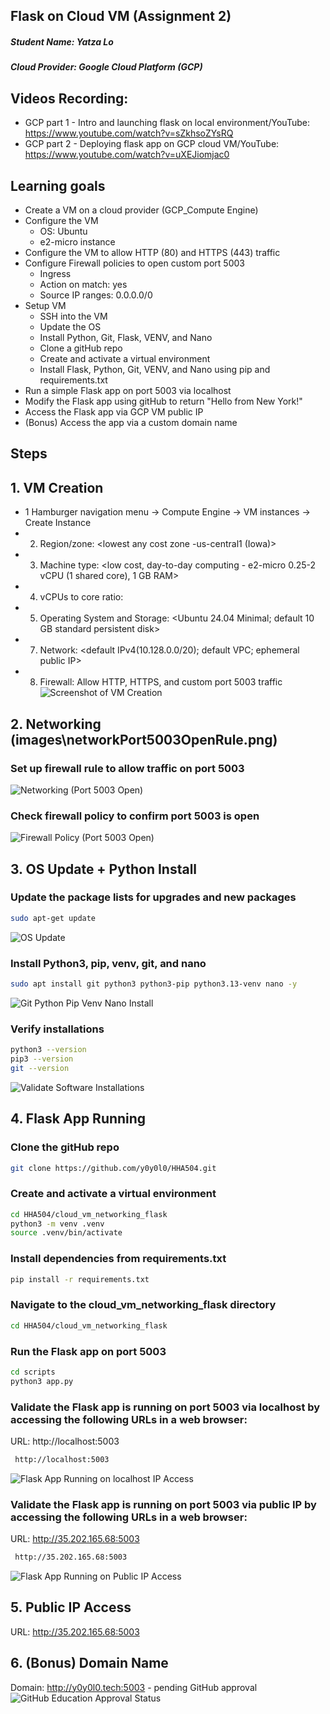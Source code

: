 ## Flask on Cloud VM (Assignment 2)
##### Student Name: Yatza Lo
##### Cloud Provider: Google Cloud Platform (GCP)
## Videos Recording:
- GCP part 1 - Intro and launching flask on local environment/YouTube: <https://www.youtube.com/watch?v=sZkhsoZYsRQ>
- GCP part 2 - Deploying flask app on GCP cloud VM/YouTube: <https://www.youtube.com/watch?v=uXEJiomjac0>
## Learning goals
- Create a VM on a cloud provider (GCP_Compute Engine)
- Configure the VM 
    - OS: Ubuntu
    - e2-micro instance
- Configure the VM to allow HTTP (80) and HTTPS (443) traffic
- Configure Firewall policies to open custom port 5003
    - Ingress
    - Action on match: yes
    - Source IP ranges: 0.0.0.0/0
- Setup VM
    - SSH into the VM
    - Update the OS
    - Install Python, Git, Flask, VENV, and Nano
    - Clone a gitHub repo
    - Create and activate a virtual environment
    - Install Flask, Python, Git, VENV, and Nano using pip and requirements.txt
- Run a simple Flask app on port 5003 via localhost
- Modify the Flask app using gitHub to return "Hello from New York!"
- Access the Flask app via GCP VM public IP
- (Bonus) Access the app via a custom domain name


## Steps
## 1. VM Creation
- 1 Hamburger navigation menu → Compute Engine → VM instances → Create Instance
- 2. Region/zone: <lowest any cost zone -us-central1 (Iowa)>
- 3. Machine type: <low cost, day-to-day computing - e2-micro 0.25-2 vCPU (1 shared core), 1 GB RAM>
- 4. vCPUs to core ratio: <two vCPUs per core>
- 5. Operating System and Storage: <Ubuntu 24.04 Minimal; default 10 GB standard persistent disk>
- 7. Network: <default IPv4(10.128.0.0/20); default VPC; ephemeral public IP>
- 8. Firewall: Allow HTTP, HTTPS, and custom port 5003 traffic
![Screenshot of VM Creation](images/vmCreation.png)

## 2. Networking (images\networkPort5003OpenRule.png)
### Set up firewall rule to allow traffic on port 5003
![Networking (Port 5003 Open)](images/networkPort5003OpenRule.png)

### Check firewall policy to confirm port 5003 is open
![Firewall Policy (Port 5003 Open)](images/firewallPort5003OpenRule.png)
## 3. OS Update + Python Install
### Update the package lists for upgrades and new packages
```bash
sudo apt-get update
```
![OS Update](images/osUpdate.png)
### Install Python3, pip, venv, git, and nano
```bash
sudo apt install git python3 python3-pip python3.13-venv nano -y
```
![Git Python Pip Venv Nano Install](images/appInstall.png)
### Verify installations
```bash
python3 --version
pip3 --version
git --version
```
![Validate Software Installations](images/confirmAppInstall.png)
## 4. Flask App Running
### Clone the gitHub repo
```bash
git clone https://github.com/y0y0l0/HHA504.git
```
### Create and activate a virtual environment
```bash
cd HHA504/cloud_vm_networking_flask
python3 -m venv .venv
source .venv/bin/activate
```
### Install dependencies from requirements.txt
```bash
pip install -r requirements.txt
```
### Navigate to the cloud_vm_networking_flask directory
```bash
cd HHA504/cloud_vm_networking_flask
```
### Run the Flask app on port 5003
```bash
cd scripts
python3 app.py
```
### Validate the Flask app is running on port 5003 via localhost by accessing the following URLs in a web browser:
URL: http://localhost:5003
```bash
 http://localhost:5003
```
![Flask App Running on localhost IP Access](images/localhostIP.png)

### Validate the Flask app is running on port 5003 via public IP by accessing the following URLs in a web browser:
URL: http://35.202.165.68:5003
```bash
 http://35.202.165.68:5003
```
![Flask App Running on Public IP Access](images/publicIP.png)

## 5. Public IP Access
URL: http://35.202.165.68:5003


## 6. (Bonus) Domain Name
Domain: http://y0y0l0.tech:5003 - pending GitHub approval
![GitHub Education Approval Status](images/DomainStatus.png)